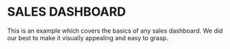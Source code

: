 
# SALES DASHBOARD

This is an example which covers the basics of any sales dashboard. We did our best to make it visually appealing and easy to grasp.

